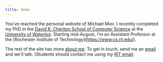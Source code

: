 ```yaml
---
title: Home
---
```


You've reached the personal website of Michael Mior.
I recently completed my PhD in the [David R. Cheriton School of Computer Science](https://cs.uwaterloo.ca/) at the [University of Waterloo](https://uwaterloo.ca/). Starting mid-August, I'm an Assistant Professor at the (Rochester Institute of Technology](https://www.cs.rit.edu/).

The rest of the site has more [about me](/about/).
To get in touch, send me an [email](mailto:michael@mior.ca) and we'll talk. (Students should contact me using my [RIT email](mailto:mmior@cs.rit.edu).
